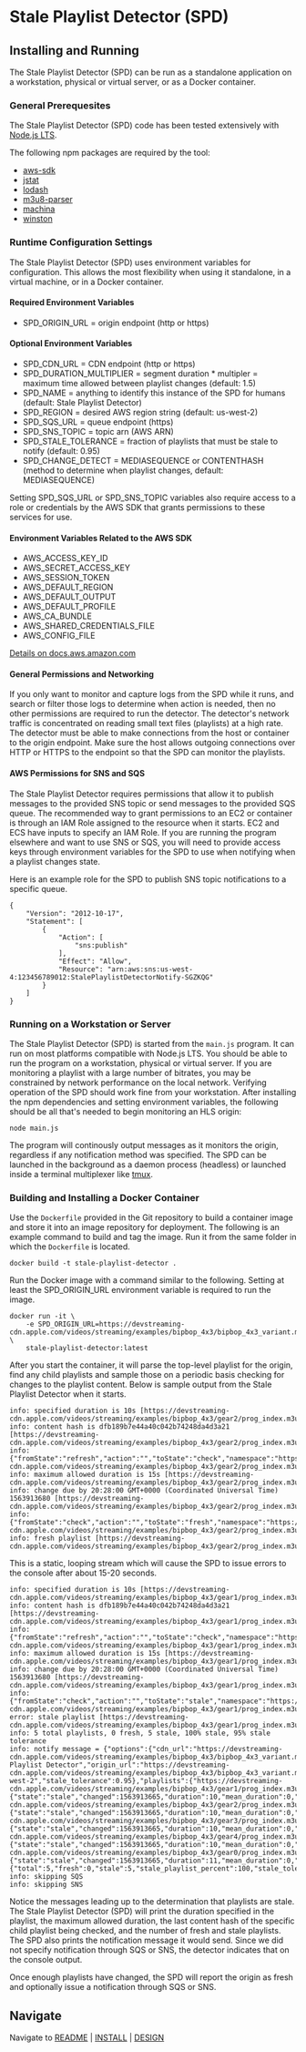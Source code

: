 # Stale Playlist Detector (SPD)

## Installing and Running

The Stale Playlist Detector (SPD) can be run as a standalone application on a workstation, physical or virtual server, or as a Docker container.

### General Prerequesites

The Stale Playlist Detector (SPD) code has been tested extensively with [Node.js LTS](https://nodejs.org/en/about/releases/).

The following npm packages are required by the tool:

* [aws-sdk](https://www.npmjs.com/package/aws-sdk)
* [jstat](https://www.npmjs.com/package/jstat)
* [lodash](https://www.npmjs.com/package/lodash)
* [m3u8-parser](https://www.npmjs.com/package/m3u8-parser)
* [machina](https://www.npmjs.com/package/machina)
* [winston](https://www.npmjs.com/package/winston)

### Runtime Configuration Settings

The Stale Playlist Detector (SPD) uses environment variables for configuration. This allows the most flexibility when using it standalone, in a virtual machine, or in a Docker container.

#### Required Environment Variables

* SPD\_ORIGIN\_URL = origin endpoint (http or https)

#### Optional Environment Variables

* SPD\_CDN\_URL = CDN endpoint (http or https)
* SPD\_DURATION\_MULTIPLIER = segment duration * multipler = maximum time allowed between playlist changes (default: 1.5)
* SPD\_NAME = anything to identify this instance of the SPD for humans (default: Stale Playlist Detector)
* SPD\_REGION = desired AWS region string (default: us-west-2)
* SPD\_SQS\_URL = queue endpoint (https)
* SPD\_SNS\_TOPIC = topic arn (AWS ARN)
* SPD\_STALE\_TOLERANCE = fraction of playlists that must be stale to notify (default: 0.95)
* SPD\_CHANGE\_DETECT = MEDIASEQUENCE or CONTENTHASH (method to determine when playlist changes, default: MEDIASEQUENCE)
 
Setting SPD\_SQS\_URL or SPD\_SNS\_TOPIC variables also require access to a role or credentials by the AWS SDK that grants permissions to these services for use.

#### Environment Variables Related to the AWS SDK

* AWS\_ACCESS\_KEY\_ID
* AWS\_SECRET\_ACCESS\_KEY
* AWS\_SESSION\_TOKEN
* AWS\_DEFAULT\_REGION
* AWS\_DEFAULT\_OUTPUT
* AWS\_DEFAULT\_PROFILE
* AWS\_CA\_BUNDLE
* AWS\_SHARED\_CREDENTIALS\_FILE
* AWS\_CONFIG\_FILE

[Details on docs.aws.amazon.com](https://docs.aws.amazon.com/cli/latest/userguide/cli-configure-envvars.html)

#### General Permissions and Networking

If you only want to monitor and capture logs from the SPD while it runs, and search or filter those logs to determine when action is needed, then no other permissions are required to run the detector. The detector's network traffic is concentrated on reading small text files (playlists) at a high rate. The detector must be able to make connections from the host or container to the origin endpoint. Make sure the host allows outgoing connections over HTTP or HTTPS to the endpoint so that the SPD can monitor the playlists.


#### AWS Permissions for SNS and SQS

The Stale Playlist Detector requires permissions that allow it to publish messages to the provided SNS topic or send messages to the provided SQS queue. The recommended way to grant permissions to an EC2 or container is through an IAM Role assigned to the resource when it starts. EC2 and ECS have inputs to specify an IAM Role. If you are running the program elsewhere and want to use SNS or SQS, you will need to provide access keys through environment variables for the SPD to use when notifying when a playlist changes state.

Here is an example role for the SPD to publish SNS topic notifications to a specific queue.

```
{
    "Version": "2012-10-17",
    "Statement": [
        {
            "Action": [
                "sns:publish"
            ],
            "Effect": "Allow",
            "Resource": "arn:aws:sns:us-west-4:123456789012:StalePlaylistDetectorNotify-SGZKQG"
        }
    ]
}
```

### Running on a Workstation or Server

The Stale Playlist Detector (SPD) is started from the `main.js` program. It can run on most platforms compatible with Node.js LTS. You should be able to run the program on a workstation, physical or virtual server. If you are monitoring a playlist with a large number of bitrates, you may be constrained by network performance on the local network. Verifying operation of the SPD should work fine from your workstation. After installing the npm dependencies and setting environment variables, the following should be all that's needed to begin monitoring an HLS origin:

`node main.js`

The program will continously output messages as it monitors the origin, regardless if any notification method was specified. The SPD can be launched in the background as a daemon process (headless) or launched inside a terminal multiplexer like [tmux](https://github.com/tmux/tmux/wiki).

### Building and Installing a Docker Container

Use the `Dockerfile` provided in the Git repository to build a container image and store it into an image repository for deployment. The following is an example command to build and tag the image. Run it from the same folder in which the `Dockerfile` is located.

`docker build -t stale-playlist-detector .`

Run the Docker image with a command similar to the following. Setting at least the SPD\_ORIGIN\_URL environment variable is required to run the image.

```
docker run -it \
    -e SPD_ORIGIN_URL=https://devstreaming-cdn.apple.com/videos/streaming/examples/bipbop_4x3/bipbop_4x3_variant.m3u8 \
    stale-playlist-detector:latest
```

After you start the container, it will parse the top-level playlist for the origin, find any child playlists and sample those on a periodic basis checking for changes to the playlist content. Below is sample output from the Stale Playlist Detector when it starts.

```
info: specified duration is 10s [https://devstreaming-cdn.apple.com/videos/streaming/examples/bipbop_4x3/gear2/prog_index.m3u8]
info: content hash is dfb189b7e44a40c042b74248da4d3a21 [https://devstreaming-cdn.apple.com/videos/streaming/examples/bipbop_4x3/gear2/prog_index.m3u8]
info: {"fromState":"refresh","action":"","toState":"check","namespace":"https://devstreaming-cdn.apple.com/videos/streaming/examples/bipbop_4x3/gear2/prog_index.m3u8"}
info: maximum allowed duration is 15s [https://devstreaming-cdn.apple.com/videos/streaming/examples/bipbop_4x3/gear2/prog_index.m3u8]
info: change due by 20:28:00 GMT+0000 (Coordinated Universal Time) 1563913680 [https://devstreaming-cdn.apple.com/videos/streaming/examples/bipbop_4x3/gear2/prog_index.m3u8]
info: {"fromState":"check","action":"","toState":"fresh","namespace":"https://devstreaming-cdn.apple.com/videos/streaming/examples/bipbop_4x3/gear2/prog_index.m3u8"}
info: fresh playlist [https://devstreaming-cdn.apple.com/videos/streaming/examples/bipbop_4x3/gear2/prog_index.m3u8]
```

This is a static, looping stream which will cause the SPD to issue errors to the console after about 15-20 seconds.

```
info: specified duration is 10s [https://devstreaming-cdn.apple.com/videos/streaming/examples/bipbop_4x3/gear1/prog_index.m3u8]
info: content hash is dfb189b7e44a40c042b74248da4d3a21 [https://devstreaming-cdn.apple.com/videos/streaming/examples/bipbop_4x3/gear1/prog_index.m3u8]
info: {"fromState":"refresh","action":"","toState":"check","namespace":"https://devstreaming-cdn.apple.com/videos/streaming/examples/bipbop_4x3/gear1/prog_index.m3u8"}
info: maximum allowed duration is 15s [https://devstreaming-cdn.apple.com/videos/streaming/examples/bipbop_4x3/gear1/prog_index.m3u8]
info: change due by 20:28:00 GMT+0000 (Coordinated Universal Time) 1563913680 [https://devstreaming-cdn.apple.com/videos/streaming/examples/bipbop_4x3/gear1/prog_index.m3u8]
info: {"fromState":"check","action":"","toState":"stale","namespace":"https://devstreaming-cdn.apple.com/videos/streaming/examples/bipbop_4x3/gear1/prog_index.m3u8"}
error: stale playlist [https://devstreaming-cdn.apple.com/videos/streaming/examples/bipbop_4x3/gear1/prog_index.m3u8]
info: 5 total playlists, 0 fresh, 5 stale, 100% stale, 95% stale tolerance
info: notify message = {"options":{"cdn_url":"https://devstreaming-cdn.apple.com/videos/streaming/examples/bipbop_4x3/bipbop_4x3_variant.m3u8","duration_multiplier":1.5,"name":"Stale Playlist Detector","origin_url":"https://devstreaming-cdn.apple.com/videos/streaming/examples/bipbop_4x3/bipbop_4x3_variant.m3u8","region":"us-west-2","stale_tolerance":0.95},"playlists":{"https://devstreaming-cdn.apple.com/videos/streaming/examples/bipbop_4x3/gear1/prog_index.m3u8":{"state":"stale","changed":1563913665,"duration":10,"mean_duration":0,"median_duration":0,"min_duration":0,"max_duration":0},"https://devstreaming-cdn.apple.com/videos/streaming/examples/bipbop_4x3/gear2/prog_index.m3u8":{"state":"stale","changed":1563913665,"duration":10,"mean_duration":0,"median_duration":0,"min_duration":0,"max_duration":0},"https://devstreaming-cdn.apple.com/videos/streaming/examples/bipbop_4x3/gear3/prog_index.m3u8":{"state":"stale","changed":1563913665,"duration":10,"mean_duration":0,"median_duration":0,"min_duration":0,"max_duration":0},"https://devstreaming-cdn.apple.com/videos/streaming/examples/bipbop_4x3/gear4/prog_index.m3u8":{"state":"stale","changed":1563913665,"duration":10,"mean_duration":0,"median_duration":0,"min_duration":0,"max_duration":0},"https://devstreaming-cdn.apple.com/videos/streaming/examples/bipbop_4x3/gear0/prog_index.m3u8":{"state":"stale","changed":1563913665,"duration":11,"mean_duration":0,"median_duration":0,"min_duration":0,"max_duration":0}},"detector":{"total":5,"fresh":0,"stale":5,"stale_playlist_percent":100,"stale_tolerance_percent":95,"state":"stale","sequence":0}}
info: skipping SQS
info: skipping SNS
```

Notice the messages leading up to the determination that playlists are stale. The Stale Playlist Detector (SPD) will print the duration specified in the playlist, the maximum allowed duration, the last content hash of the specific child playlist being checked, and the number of fresh and stale playlists. The SPD also prints the notification message it would send. Since we did not specify notification through SQS or SNS, the detector indicates that on the console output.

Once enough playlists have changed, the SPD will report the origin as fresh and optionally issue a notification through SQS or SNS.

## Navigate

Navigate to [README](README.md) | [INSTALL](INSTALL.md) | [DESIGN](DESIGN.md)
